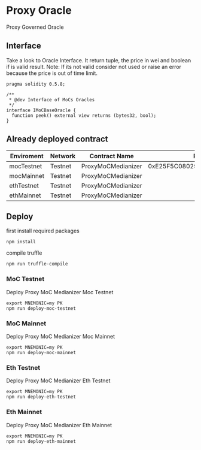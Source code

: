 # Proxy Oracle

Proxy Governed Oracle

## Interface

Take a look to Oracle Interface. It return tuple, the price in wei and boolean if is valid result.
Note: If its not valid consider not used or raise an error because the price is out of time limit.

```
pragma solidity 0.5.8;

/**
 * @dev Interface of MoCs Oracles
 */
interface IMoCBaseOracle {
  function peek() external view returns (bytes32, bool);
}
```

## Already deployed contract

Enviroment   | Network    | Contract Name       | Proxy Contract Address                     | Implementation Contract Address
------------ | ---------- | ------------------- | -------------------------------------------|--------------------------------
mocTestnet   | Testnet    | ProxyMoCMedianizer  | 0xE25F5C08029cDAA3F86e782D79aC3B4578bFaa64 | 0x5604d381E745907Ca0fd50d952B1e88C5B7Ab8DC
mocMainnet   | Testnet    | ProxyMoCMedianizer  |  | 
ethTestnet   | Testnet    | ProxyMoCMedianizer  |  | 
ethMainnet   | Testnet    | ProxyMoCMedianizer  |  | 

## Deploy 

first install required packages

```
npm install
```

compile truffle

```
npm run truffle-compile
```

### MoC Testnet

Deploy Proxy MoC Medianizer Moc Testnet

```
export MNEMONIC=my PK
npm run deploy-moc-testnet
```

### MoC Mainnet

Deploy Proxy MoC Medianizer Moc Mainnet

```
export MNEMONIC=my PK
npm run deploy-moc-mainnet
```

### Eth Testnet

Deploy Proxy MoC Medianizer Eth Testnet

```
export MNEMONIC=my PK
npm run deploy-eth-testnet
```

### Eth Mainnet

Deploy Proxy MoC Medianizer Eth Mainnet

```
export MNEMONIC=my PK
npm run deploy-eth-mainnet
```